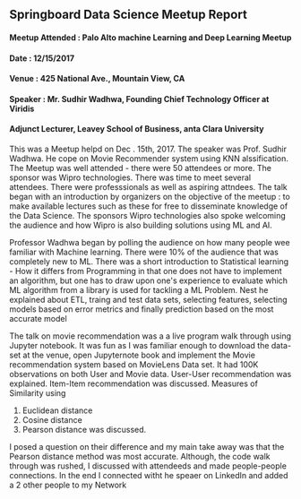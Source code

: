 ## Springboard Data Science Meetup Report
#### Meetup Attended : Palo Alto machine Learning and Deep Learning Meetup 
#### Date            : 12/15/2017
#### Venue           : 425 National Ave., Mountain View, CA
#### Speaker         : Mr. Sudhir Wadhwa, Founding Chief Technology Officer at Viridis
####                   Adjunct Lecturer, Leavey School of Business, anta Clara University

This was a Meetup helpd on Dec . 15th, 2017. The speaker was Prof. Sudhir Wadhwa. He cope on 
Movie Recommender system using KNN alssification. The Meetup was well attended - there were 50 attendees or more.
The sponsor was Wipro technologies. There was time to meet several attendees. There were professsionals as well as aspiring attndees.
The talk began with an introduction by organizers on the objective of the meetup : to make available lectures such as these for free to disseminate knowledge of the Data Science. The sponsors Wipro technologies also spoke welcoming the audience and how Wipro is also building solutions using ML and AI. 

Professor Wadhwa began by polling the audience on how many people wee familiar with Machine learning. There were 10% of the audience that was completely new to ML. There was  a short introduction to Statistical learning - How it differs from Programming in that one does not have to implement an algorithm, but one has to draw upon one's experience to evaluate which ML algorithm from a library  is used for tackling a ML Problem. Nest he explained about ETL, traing and test data sets, selecting features, selecting models based on error metrics and finally prediction based on the most accurate model

The talk on movie recommendation was a a live program walk through using Jupyter notebook. It was fun as I was familiar enough to download the data-set at the venue, open Jupyternote book and implement the Movie recommendation system based on MovieLens Data set. It had 100K observations on both User and Movie data. User-User recommendation  was explained. Item-Item recommendation was discussed. Measures of Similarity using 
1. Euclidean distance
2. Cosine distance
3. Pearson distance was discussed.

I posed a question on their difference and my main take away was that the Pearson distance method was most accurate. Although, the code walk through was rushed, I discussed with attendeeds and made people-people connections. In the end I connected witht he speaer on LinkedIn and added a 2 other people to my Network
